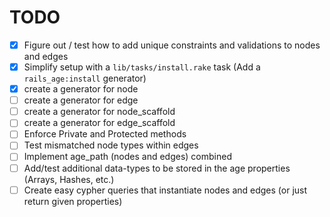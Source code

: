 # TODO

- [x] Figure out / test how to add unique constraints and validations to nodes and edges
- [x] Simplify setup with a `lib/tasks/install.rake` task (Add a `rails_age:install` generator)
- [x] create a generator for node
- [ ] create a generator for edge
- [ ] create a generator for node_scaffold
- [ ] create a generator for edge_scaffold
- [ ] Enforce Private and Protected methods
- [ ] Test mismatched node types within edges
- [ ] Implement age_path (nodes and edges) combined
- [ ] Add/test additional data-types to be stored in the age properties (Arrays, Hashes, etc.)
- [ ] Create easy cypher queries that instantiate nodes and edges (or just return given properties)

